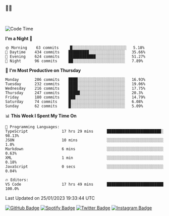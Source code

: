 ### 🤙🍺

<!-- <a href="https://github-readme-stats.vercel.app/api?username=hzak2xx&count_private=true&show_icons=true&theme=dracula">
  <img align="center" src="https://github-readme-stats.vercel.app/api?username=hzak2xx&count_private=true&show_icons=true&theme=dracula" />
</a>
</br> -->
</br>

<!--START_SECTION:waka-->
![Code Time](http://img.shields.io/badge/Code%20Time-2%2C137%20hrs%2057%20mins-blue)

**I'm a Night 🦉** 

```text
🌞 Morning    63 commits     █░░░░░░░░░░░░░░░░░░░░░░░░   5.18% 
🌆 Daytime    434 commits    █████████░░░░░░░░░░░░░░░░   35.66% 
🌃 Evening    624 commits    ████████████░░░░░░░░░░░░░   51.27% 
🌙 Night      96 commits     ██░░░░░░░░░░░░░░░░░░░░░░░   7.89%

```
📅 **I'm Most Productive on Thursday** 

```text
Monday       206 commits    ████░░░░░░░░░░░░░░░░░░░░░   16.93% 
Tuesday      232 commits    ████░░░░░░░░░░░░░░░░░░░░░   19.06% 
Wednesday    216 commits    ████░░░░░░░░░░░░░░░░░░░░░   17.75% 
Thursday     247 commits    █████░░░░░░░░░░░░░░░░░░░░   20.3% 
Friday       180 commits    ███░░░░░░░░░░░░░░░░░░░░░░   14.79% 
Saturday     74 commits     █░░░░░░░░░░░░░░░░░░░░░░░░   6.08% 
Sunday       62 commits     █░░░░░░░░░░░░░░░░░░░░░░░░   5.09%

```


📊 **This Week I Spent My Time On** 

```text
💬 Programming Languages: 
TypeScript               17 hrs 29 mins      ████████████████████████░   98.13% 
JSON                     10 mins             ░░░░░░░░░░░░░░░░░░░░░░░░░   1.0% 
Markdown                 6 mins              ░░░░░░░░░░░░░░░░░░░░░░░░░   0.63% 
XML                      1 min               ░░░░░░░░░░░░░░░░░░░░░░░░░   0.18% 
JavaScript               0 secs              ░░░░░░░░░░░░░░░░░░░░░░░░░   0.04%

🔥 Editors: 
VS Code                  17 hrs 49 mins      █████████████████████████   100.0%

```


 Last Updated on 25/01/2023 19:33:44 UTC
<!--END_SECTION:waka-->

[![GitHub Badge](https://img.shields.io/badge/GitHub-100000?style=for-the-badge&logo=github&logoColor=white)](https://github.com/hzak2xx)
[![Spotify Badge](https://img.shields.io/badge/Spotify-1ED760?&style=for-the-badge&logo=spotify&logoColor=white)](https://open.spotify.com/user/uf90s6sbbh75a1mt44clkhkvf)
[![Twitter Badge](https://img.shields.io/badge/Twitter-1DA1F2?style=for-the-badge&logo=twitter&logoColor=white)](https://twitter.com/hzak2xx)
[![Instagram Badge](https://img.shields.io/badge/Instagram-E4405F?style=for-the-badge&logo=instagram&logoColor=white)](https://www.instagram.com/hzak2xx/)
